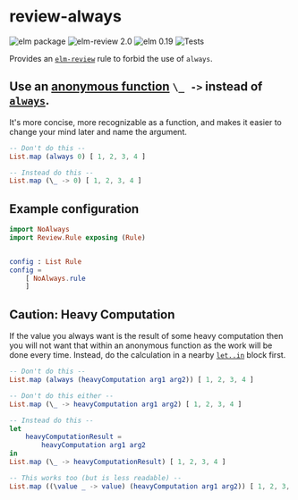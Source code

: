 # review-always

![elm package](https://img.shields.io/elm-package/v/sparksp/elm-review-always)
![elm-review 2.0](https://img.shields.io/badge/elm--review-2.0-%231293D8)
![elm 0.19](https://img.shields.io/badge/elm-0.19-%231293D8)
![Tests](https://github.com/sparksp/elm-review-always/workflows/Tests/badge.svg)

Provides an [`elm-review`](https://package.elm-lang.org/packages/jfmengels/elm-review/latest/) rule to forbid the use of `always`.


## Use an [anonymous function] `\_ ->` instead of [`always`][always].

It's more concise, more recognizable as a function, and makes it easier to change your mind later and name the argument.

```elm
-- Don't do this --
List.map (always 0) [ 1, 2, 3, 4 ]

-- Instead do this --
List.map (\_ -> 0) [ 1, 2, 3, 4 ]
```

[always]: https://package.elm-lang.org/packages/elm/core/latest/Basics#always
[anonymous function]: https://elm-lang.org/docs/syntax#functions


## Example configuration

```elm
import NoAlways
import Review.Rule exposing (Rule)


config : List Rule
config =
    [ NoAlways.rule
    ]
```


## Caution: Heavy Computation

If the value you always want is the result of some heavy computation then you will not want that within an anonymous function as the work will be done every time. Instead, do the calculation in a nearby [`let..in`][let-expression] block first.

```elm
-- Don't do this --
List.map (always (heavyComputation arg1 arg2)) [ 1, 2, 3, 4 ]

-- Don't do this either --
List.map (\_ -> heavyComputation arg1 arg2) [ 1, 2, 3, 4 ]

-- Instead do this --
let
    heavyComputationResult =
        heavyComputation arg1 arg2
in
List.map (\_ -> heavyComputationResult) [ 1, 2, 3, 4 ]

-- This works too (but is less readable) --
List.map ((\value _ -> value) (heavyComputation arg1 arg2)) [ 1, 2, 3, 4 ]
```

[let-expression]: https://elm-lang.org/docs/syntax#let-expressions
